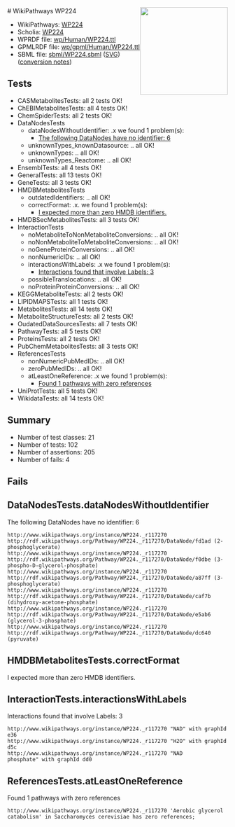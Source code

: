 <img style="float: right; width: 200px" src="../logo.png" />
# WikiPathways WP224

* WikiPathways: [WP224](https://identifiers.org/wikipathways:WP224)
* Scholia: [WP224](https://scholia.toolforge.org/wikipathways/WP224)
* WPRDF file: [wp/Human/WP224.ttl](../wp/Human/WP224.ttl)
* GPMLRDF file: [wp/gpml/Human/WP224.ttl](../wp/gpml/Human/WP224.ttl)
* SBML file: [sbml/WP224.sbml](../sbml/WP224.sbml) ([SVG](../sbml/WP224.svg)) ([conversion notes](../sbml/WP224.txt))

## Tests
* CASMetabolitesTests: all 2 tests OK!
* ChEBIMetabolitesTests: all 4 tests OK!
* ChemSpiderTests: all 2 tests OK!
* DataNodesTests
    * dataNodesWithoutIdentifier: .x we found 1 problem(s):
        * [The following DataNodes have no identifier: 6](#d2d32fa5)
    * unknownTypes_knownDatasource: .. all OK!
    * unknownTypes: .. all OK!
    * unknownTypes_Reactome: .. all OK!
* EnsemblTests: all 4 tests OK!
* GeneralTests: all 13 tests OK!
* GeneTests: all 3 tests OK!
* HMDBMetabolitesTests
    * outdatedIdentifiers: .. all OK!
    * correctFormat: .x. we found 1 problem(s):
        * [I expected more than zero HMDB identifiers.](#ad154c1e)
* HMDBSecMetabolitesTests: all 3 tests OK!
* InteractionTests
    * noMetaboliteToNonMetaboliteConversions: .. all OK!
    * noNonMetaboliteToMetaboliteConversions: .. all OK!
    * noGeneProteinConversions: .. all OK!
    * nonNumericIDs: .. all OK!
    * interactionsWithLabels: .x we found 1 problem(s):
        * [Interactions found that involve Labels: 3](#630d267a)
    * possibleTranslocations: .. all OK!
    * noProteinProteinConversions: .. all OK!
* KEGGMetaboliteTests: all 2 tests OK!
* LIPIDMAPSTests: all 1 tests OK!
* MetabolitesTests: all 14 tests OK!
* MetaboliteStructureTests: all 2 tests OK!
* OudatedDataSourcesTests: all 7 tests OK!
* PathwayTests: all 5 tests OK!
* ProteinsTests: all 2 tests OK!
* PubChemMetabolitesTests: all 3 tests OK!
* ReferencesTests
    * nonNumericPubMedIDs: .. all OK!
    * zeroPubMedIDs: .. all OK!
    * atLeastOneReference: .x we found 1 problem(s):
        * [Found 1 pathways with zero references](#35eb778e)
* UniProtTests: all 5 tests OK!
* WikidataTests: all 14 tests OK!


## Summary

* Number of test classes: 21
* Number of tests: 102
* Number of assertions: 205
* Number of fails: 4

## Fails

<a name="d2d32fa5" />

## DataNodesTests.dataNodesWithoutIdentifier

The following DataNodes have no identifier: 6
```
http://www.wikipathways.org/instance/WP224._r117270 http://rdf.wikipathways.org/Pathway/WP224._r117270/DataNode/fd1ad (2-phosphoglycerate)
http://www.wikipathways.org/instance/WP224._r117270 http://rdf.wikipathways.org/Pathway/WP224._r117270/DataNode/f0dbe (3-phospho-D-glycerol-phosphate)
http://www.wikipathways.org/instance/WP224._r117270 http://rdf.wikipathways.org/Pathway/WP224._r117270/DataNode/a87ff (3-phosphoglycerate)
http://www.wikipathways.org/instance/WP224._r117270 http://rdf.wikipathways.org/Pathway/WP224._r117270/DataNode/caf7b (dihydroxy-acetone-phosphate)
http://www.wikipathways.org/instance/WP224._r117270 http://rdf.wikipathways.org/Pathway/WP224._r117270/DataNode/e5ab6 (glycerol-3-phosphate)
http://www.wikipathways.org/instance/WP224._r117270 http://rdf.wikipathways.org/Pathway/WP224._r117270/DataNode/dc640 (pyruvate)
```

<a name="ad154c1e" />

## HMDBMetabolitesTests.correctFormat

I expected more than zero HMDB identifiers.
<a name="630d267a" />

## InteractionTests.interactionsWithLabels

Interactions found that involve Labels: 3
```
http://www.wikipathways.org/instance/WP224._r117270 "NAD" with graphId e36
http://www.wikipathways.org/instance/WP224._r117270 "H2O" with graphId d5c
http://www.wikipathways.org/instance/WP224._r117270 "NAD
phosphate" with graphId dd0
```

<a name="35eb778e" />

## ReferencesTests.atLeastOneReference

Found 1 pathways with zero references
```
http://www.wikipathways.org/instance/WP224._r117270 'Aerobic glycerol catabolism' in Saccharomyces cerevisiae has zero references; 
```

